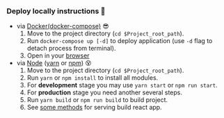 ### Deploy locally instructions :rocket:

* via [Docker(docker-compose)](https://docs.docker.com/compose/gettingstarted/) :sunglasses:
    1) Move to the project directory (`cd $Project_root_path`).
    2) Run `docker-compose up [-d]` to deploy application (use `-d` flag to detach process from terminal).
    3) Open in your [browser](http://localhost/)
* via [Node](https://nodejs.org/en/) ([yarn](https://yarnpkg.com/) or [npm](https://www.npmjs.com/)) :dizzy_face:
    1) Move to the project directory (`cd $Project_root_path`).
    2) Run `yarn` or `npm install` to install all modules.
    3) For **development** stage you may use `yarn start` or `npm run start`.
    4) For **production** stage you need another several steps.
    5) Run `yarn build` or `npm run build` to build project.
    6) See [some methods](https://create-react-app.dev/docs/deployment/) for serving build react app.